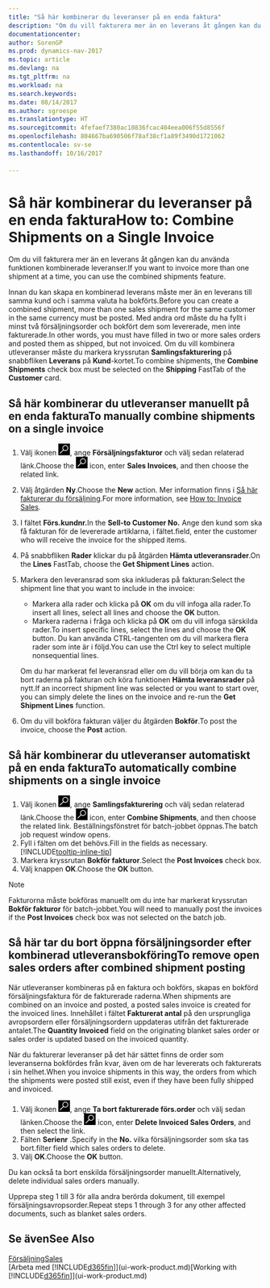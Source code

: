 ```yaml
---
title: "Så här kombinerar du leveranser på en enda faktura"
description: "Om du vill fakturera mer än en leverans åt gången kan du använda funktionen kombinerade leveranser."
documentationcenter: 
author: SorenGP
ms.prod: dynamics-nav-2017
ms.topic: article
ms.devlang: na
ms.tgt_pltfrm: na
ms.workload: na
ms.search.keywords: 
ms.date: 08/14/2017
ms.author: sgroespe
ms.translationtype: HT
ms.sourcegitcommit: 4fefaef7380ac10836fcac404eea006f55d8556f
ms.openlocfilehash: 804667ba690506f78af38cf1a89f3490d1721062
ms.contentlocale: sv-se
ms.lasthandoff: 10/16/2017

---
```

# <a name="how-to-combine-shipments-on-a-single-invoice"></a><span data-ttu-id="62650-103">Så här kombinerar du leveranser på en enda faktura</span><span class="sxs-lookup"><span data-stu-id="62650-103">How to: Combine Shipments on a Single Invoice</span></span>
<span data-ttu-id="62650-104">Om du vill fakturera mer än en leverans åt gången kan du använda funktionen kombinerade leveranser.</span><span class="sxs-lookup"><span data-stu-id="62650-104">If you want to invoice more than one shipment at a time, you can use the combined shipments feature.</span></span>  

 <span data-ttu-id="62650-105">Innan du kan skapa en kombinerad leverans måste mer än en leverans till samma kund och i samma valuta ha bokförts.</span><span class="sxs-lookup"><span data-stu-id="62650-105">Before you can create a combined shipment, more than one sales shipment for the same customer in the same currency must be posted.</span></span> <span data-ttu-id="62650-106">Med andra ord måste du ha fyllt i minst två försäljningsorder och bokfört dem som levererade, men inte fakturerade.</span><span class="sxs-lookup"><span data-stu-id="62650-106">In other words, you must have filled in two or more sales orders and posted them as shipped, but not invoiced.</span></span> <span data-ttu-id="62650-107">Om du vill kombinera utleveranser måste du markera kryssrutan **Samlingsfakturering** på snabbfliken **Leverans** på **Kund**-kortet.</span><span class="sxs-lookup"><span data-stu-id="62650-107">To combine shipments, the **Combine Shipments** check box must be selected on the **Shipping** FastTab of the **Customer** card.</span></span>  

## <a name="to-manually-combine-shipments-on-a-single-invoice"></a><span data-ttu-id="62650-108">Så här kombinerar du utleveranser manuellt på en enda faktura</span><span class="sxs-lookup"><span data-stu-id="62650-108">To manually combine shipments on a single invoice</span></span>  
1. <span data-ttu-id="62650-109">Välj ikonen ![Söka efter sida eller rapport](media/ui-search/search_small.png "ikonen Söka efter sida eller rapport"), ange **Försäljningsfakturor** och välj sedan relaterad länk.</span><span class="sxs-lookup"><span data-stu-id="62650-109">Choose the ![Search for Page or Report](media/ui-search/search_small.png "Search for Page or Report icon") icon, enter **Sales Invoices**, and then choose the related link.</span></span>  
2. <span data-ttu-id="62650-110">Välj åtgärden **Ny**.</span><span class="sxs-lookup"><span data-stu-id="62650-110">Choose the **New** action.</span></span> <span data-ttu-id="62650-111">Mer information finns i [Så här fakturerar du försäljning](sales-how-invoice-sales.md).</span><span class="sxs-lookup"><span data-stu-id="62650-111">For more information, see [How to: Invoice Sales](sales-how-invoice-sales.md).</span></span>
3. <span data-ttu-id="62650-112">I fältet **Förs.kundnr.**</span><span class="sxs-lookup"><span data-stu-id="62650-112">In the **Sell-to Customer No.**</span></span> <span data-ttu-id="62650-113">Ange den kund som ska få fakturan för de levererade artiklarna, i fältet.</span><span class="sxs-lookup"><span data-stu-id="62650-113">field, enter the customer who will receive the invoice for the shipped items.</span></span>  
4. <span data-ttu-id="62650-114">På snabbfliken **Rader** klickar du på åtgärden **Hämta utleveransrader**.</span><span class="sxs-lookup"><span data-stu-id="62650-114">On the **Lines** FastTab, choose the **Get Shipment Lines** action.</span></span>  
5. <span data-ttu-id="62650-115">Markera den leveransrad som ska inkluderas på fakturan:</span><span class="sxs-lookup"><span data-stu-id="62650-115">Select the shipment line that you want to include in the invoice:</span></span>  

    - <span data-ttu-id="62650-116">Markera alla rader och klicka på **OK** om du vill infoga alla rader.</span><span class="sxs-lookup"><span data-stu-id="62650-116">To insert all lines, select all lines and choose the **OK** button.</span></span>  
    - <span data-ttu-id="62650-117">Markera raderna i fråga och klicka på **OK** om du vill infoga särskilda rader.</span><span class="sxs-lookup"><span data-stu-id="62650-117">To insert specific lines, select the lines and choose the **OK** button.</span></span> <span data-ttu-id="62650-118">Du kan använda CTRL-tangenten om du vill markera flera rader som inte är i följd.</span><span class="sxs-lookup"><span data-stu-id="62650-118">You can use the Ctrl key to select multiple nonsequential lines.</span></span>  

    <span data-ttu-id="62650-119">Om du har markerat fel leveransrad eller om du vill börja om kan du ta bort raderna på fakturan och köra funktionen **Hämta leveransrader** på nytt.</span><span class="sxs-lookup"><span data-stu-id="62650-119">If an incorrect shipment line was selected or you want to start over, you can simply delete the lines on the invoice and re-run the **Get Shipment Lines** function.</span></span>  
7. <span data-ttu-id="62650-120">Om du vill bokföra fakturan väljer du åtgärden **Bokför**.</span><span class="sxs-lookup"><span data-stu-id="62650-120">To post the invoice, choose the **Post** action.</span></span>  

## <a name="to-automatically-combine-shipments-on-a-single-invoice"></a><span data-ttu-id="62650-121">Så här kombinerar du utleveranser automatiskt på en enda faktura</span><span class="sxs-lookup"><span data-stu-id="62650-121">To automatically combine shipments on a single invoice</span></span>  
1. <span data-ttu-id="62650-122">Välj ikonen ![Söka efter sida eller rapport](media/ui-search/search_small.png "ikonen Söka efter sida eller rapport"), ange **Samlingsfakturering** och välj sedan relaterad länk.</span><span class="sxs-lookup"><span data-stu-id="62650-122">Choose the ![Search for Page or Report](media/ui-search/search_small.png "Search for Page or Report icon") icon, enter **Combine Shipments**, and then choose the related link.</span></span> <span data-ttu-id="62650-123">Beställningsfönstret för batch-jobbet  öppnas.</span><span class="sxs-lookup"><span data-stu-id="62650-123">The batch job request window opens.</span></span>  
2. <span data-ttu-id="62650-124">Fyll i fälten om det behövs.</span><span class="sxs-lookup"><span data-stu-id="62650-124">Fill in the fields as necessary.</span></span> [!INCLUDE[tooltip-inline-tip](includes/tooltip-inline-tip_md.md)]
3. <span data-ttu-id="62650-125">Markera kryssrutan **Bokför fakturor**.</span><span class="sxs-lookup"><span data-stu-id="62650-125">Select the **Post Invoices** check box.</span></span>  
4.  <span data-ttu-id="62650-126">Välj knappen **OK**.</span><span class="sxs-lookup"><span data-stu-id="62650-126">Choose the **OK** button.</span></span>  

> [!NOTE]  
>  <span data-ttu-id="62650-127">Fakturorna måste bokföras manuellt om du inte har markerat kryssrutan **Bokför fakturor** för batch-jobbet.</span><span class="sxs-lookup"><span data-stu-id="62650-127">You will need to manually post the invoices if the **Post Invoices** check box was not selected on the batch job.</span></span>  

## <a name="to-remove-open-sales-orders-after-combined-shipment-posting"></a><span data-ttu-id="62650-128">Så här tar du bort öppna försäljningsorder efter kombinerad utleveransbokföring</span><span class="sxs-lookup"><span data-stu-id="62650-128">To remove open sales orders after combined shipment posting</span></span> 
<span data-ttu-id="62650-129">När utleveranser kombineras på en faktura och bokförs, skapas en bokförd försäljningsfaktura för de fakturerade raderna.</span><span class="sxs-lookup"><span data-stu-id="62650-129">When shipments are combined on an invoice and posted, a posted sales invoice is created for the invoiced lines.</span></span> <span data-ttu-id="62650-130">Innehållet i fältet **Fakturerat antal** på den ursprungliga avropsordern eller försäljningsordern uppdateras utifrån det fakturerade antalet.</span><span class="sxs-lookup"><span data-stu-id="62650-130">The **Quantity Invoiced** field on the originating blanket sales order or sales order is updated based on the invoiced quantity.</span></span>  

<span data-ttu-id="62650-131">När du fakturerar leveranser på det här sättet finns de order som leveranserna bokfördes från kvar, även om de har levererats och fakturerats i sin helhet.</span><span class="sxs-lookup"><span data-stu-id="62650-131">When you invoice shipments in this way, the orders from which the shipments were posted still exist, even if they have been fully shipped and invoiced.</span></span>   

1. <span data-ttu-id="62650-132">Välj ikonen ![Söka efter sida eller rapport](media/ui-search/search_small.png "ikonen Söka efter sida eller rapport"), ange **Ta bort fakturerade förs.order** och välj sedan länken.</span><span class="sxs-lookup"><span data-stu-id="62650-132">Choose the ![Search for Page or Report](media/ui-search/search_small.png "Search for Page or Report icon") icon, enter **Delete Invoiced Sales Orders**, and then select the link.</span></span>  
2. <span data-ttu-id="62650-133">Fälten **Serienr** .</span><span class="sxs-lookup"><span data-stu-id="62650-133">Specify in the **No.**</span></span> <span data-ttu-id="62650-134">vilka försäljningsorder som ska tas bort.</span><span class="sxs-lookup"><span data-stu-id="62650-134">filter field which sales orders to delete.</span></span>  
3. <span data-ttu-id="62650-135">Välj **OK**.</span><span class="sxs-lookup"><span data-stu-id="62650-135">Choose the **OK** button.</span></span>  

<span data-ttu-id="62650-136">Du kan också ta bort enskilda försäljningsorder manuellt.</span><span class="sxs-lookup"><span data-stu-id="62650-136">Alternatively, delete individual sales orders manually.</span></span>  

<span data-ttu-id="62650-137">Upprepa steg 1 till 3 för alla andra berörda dokument, till exempel försäljningsavropsorder.</span><span class="sxs-lookup"><span data-stu-id="62650-137">Repeat steps 1 through 3 for any other affected documents, such as blanket sales orders.</span></span>

## <a name="see-also"></a><span data-ttu-id="62650-138">Se även</span><span class="sxs-lookup"><span data-stu-id="62650-138">See Also</span></span>  
[<span data-ttu-id="62650-139">Försäljning</span><span class="sxs-lookup"><span data-stu-id="62650-139">Sales</span></span>](sales-manage-sales.md)  
<span data-ttu-id="62650-140">[Arbeta med [!INCLUDE[d365fin](includes/d365fin_md.md)]](ui-work-product.md)</span><span class="sxs-lookup"><span data-stu-id="62650-140">[Working with [!INCLUDE[d365fin](includes/d365fin_md.md)]](ui-work-product.md)</span></span>

